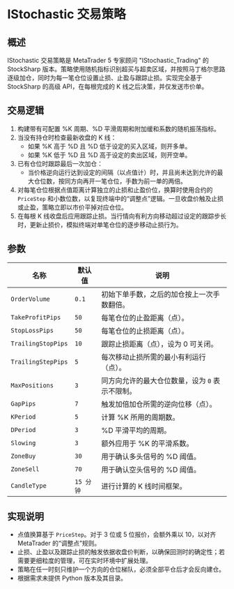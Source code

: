 # IStochastic 交易策略

## 概述
IStochastic 交易策略是 MetaTrader 5 专家顾问 "IStochastic_Trading" 的 StockSharp 版本。策略使用随机指标识别超买与超卖区域，并按照马丁格尔思路逐级加仓，同时为每一笔仓位设置止损、止盈与跟踪止损。实现完全基于 StockSharp 的高级 API，在每根完成的 K 线之后决策，并仅发送市价单。

## 交易逻辑
1. 构建带有可配置 %K 周期、%D 平滑周期和附加缓和系数的随机振荡指标。
2. 当没有持仓时检查最新收盘的 K 线：
   - 如果 %K 高于 %D 且 %D 低于设定的买入区域，则开多单。
   - 如果 %K 低于 %D 且 %D 高于设定的卖出区域，则开空单。
3. 已有仓位时跟踪最后一次加仓：
   - 当价格逆向运行达到设定的间隔（以点值计）时，并且尚未达到允许的最大仓位数，按同方向再开一笔仓位，手数为前一单的两倍。
4. 对每笔仓位根据点值距离计算独立的止损和止盈价位，换算时使用合约的 `PriceStep` 和小数位数，以复现终端中的“调整点”逻辑。一旦收盘价触及止损或止盈，策略立即以市价平掉对应仓位。
5. 在每根 K 线收盘后应用跟踪止损。当行情向有利方向移动超过设定的跟踪步长时，更新止损价，模拟终端对单笔仓位的逐步移动止损行为。

## 参数
| 名称 | 默认值 | 说明 |
| --- | --- | --- |
| `OrderVolume` | `0.1` | 初始下单手数，之后的加仓按上一次手数翻倍。 |
| `TakeProfitPips` | `50` | 每笔仓位的止盈距离（点）。 |
| `StopLossPips` | `50` | 每笔仓位的止损距离（点）。 |
| `TrailingStopPips` | `10` | 跟踪止损距离（点），设为 0 可关闭。 |
| `TrailingStepPips` | `5` | 每次移动止损所需的最小有利运行（点）。 |
| `MaxPositions` | `3` | 同方向允许的最大仓位数量，设为 `0` 表示不限制。 |
| `GapPips` | `7` | 触发加倍加仓所需的逆向位移（点）。 |
| `KPeriod` | `5` | 计算 %K 所用的周期数。 |
| `DPeriod` | `3` | %D 平滑平均的周期。 |
| `Slowing` | `3` | 额外应用于 %K 的平滑系数。 |
| `ZoneBuy` | `30` | 用于确认多头信号的 %D 阈值。 |
| `ZoneSell` | `70` | 用于确认空头信号的 %D 阈值。 |
| `CandleType` | `15 分钟` | 进行计算的 K 线时间框架。 |

## 实现说明
- 点值换算基于 `PriceStep`。对于 3 位或 5 位报价，会额外乘以 10，以对齐 MetaTrader 的“调整点”规则。
- 止损、止盈以及跟踪止损的触发依据收盘价判断，以确保回测时的确定性；若需要更细粒度的管理，可在实时环境中扩展处理。
- 策略在任一时刻只维护一个方向的仓位梯队，必须全部平仓后才会反向建仓。
- 根据需求未提供 Python 版本及其目录。
